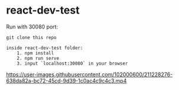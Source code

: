 # react-dev-test


Run with 30080 port:

	git clone this repo

	inside react-dev-test folder:
		1. npm install
		2. npm run serve
		3. input `localhost:30080` in your browser


https://user-images.githubusercontent.com/102000600/211228276-638da82a-bc72-45cd-9d39-1c0ac4c9c4c3.mp4

